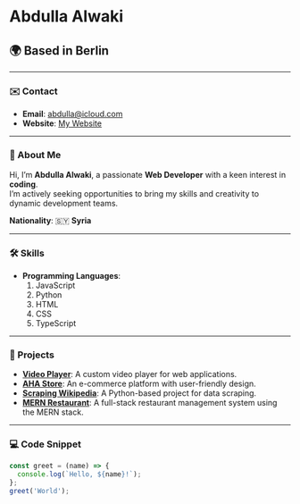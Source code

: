 # Abdulla Alwaki  

## 🌍 Based in Berlin  

---  

### ✉️ Contact  

- **Email**: [abdulla@icloud.com](mailto:abdulla@icloud.com)  
- **Website**: [My Website](https://abdullaalwaki.github.io/AbdullaAlwaki/)  

---  

### 🌟 About Me  

Hi, I’m **Abdulla Alwaki**, a passionate **Web Developer** with a keen interest in **coding**.  
I’m actively seeking opportunities to bring my skills and creativity to dynamic development teams.  

**Nationality**: 🇸🇾 **Syria**  

---  

### 🛠️ Skills  

- **Programming Languages**:  
  1. JavaScript  
  2. Python  
  3. HTML  
  4. CSS  
  5. TypeScript  

---  

### 🚀 Projects  

- **[Video Player](https://abdullaalwaki.github.io/videoplyer/)**: A custom video player for web applications.  
- **[AHA Store](https://aha-store.com/)**: An e-commerce platform with user-friendly design.  
- **[Scraping Wikipedia](https://github.com/AbdullaAlwaki/ScrapingWikipedia/blob/main/My%20Project.ipynb)**: A Python-based project for data scraping.  
- **[MERN Restaurant](https://mern-restaurant.onrender.com/)**: A full-stack restaurant management system using the MERN stack.  

---  

### 💻 Code Snippet  

```javascript
const greet = (name) => {
  console.log(`Hello, ${name}!`);
};
greet('World');

